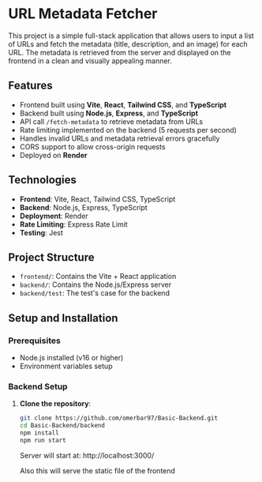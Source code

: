 # URL Metadata Fetcher

This project is a simple full-stack application that allows users to input a list of URLs and fetch the metadata (title, description, and an image) for each URL. The metadata is retrieved from the server and displayed on the frontend in a clean and visually appealing manner.

## Features

- Frontend built using **Vite**, **React**, **Tailwind CSS**, and **TypeScript**
- Backend built using **Node.js**, **Express**, and **TypeScript**
- API call `/fetch-metadata` to retrieve metadata from URLs
- Rate limiting implemented on the backend (5 requests per second)
- Handles invalid URLs and metadata retrieval errors gracefully
- CORS support to allow cross-origin requests
- Deployed on **Render**

## Technologies

- **Frontend**: Vite, React, Tailwind CSS, TypeScript
- **Backend**: Node.js, Express, TypeScript
- **Deployment**: Render
- **Rate Limiting**: Express Rate Limit
- **Testing**: Jest

## Project Structure

- `frontend/`: Contains the Vite + React application
- `backend/`: Contains the Node.js/Express server
- `backend/test`: The test's case for the backend

## Setup and Installation

### Prerequisites

- Node.js installed (v16 or higher)
- Environment variables setup

### Backend Setup

1. **Clone the repository**:
   ```bash
   git clone https://github.com/omerbar97/Basic-Backend.git
   cd Basic-Backend/backend
   npm install
   npm run start
   ```
   Server will start at: http://localhost:3000/
   
   Also this will serve the static file of the frontend
